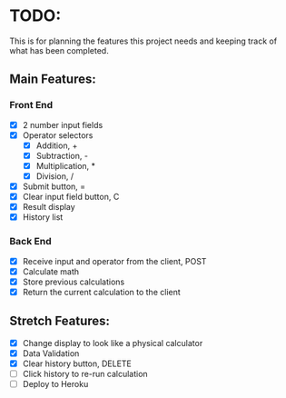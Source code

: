 # TODO:
This is for planning the features this project needs and keeping track of what has been completed.

## Main Features:

### Front End
* [X] 2 number input fields
* [X] Operator selectors
    * [X] Addition, +
    * [X] Subtraction, -
    * [X] Multiplication, *
    * [X] Division, /
* [X] Submit button, =
* [X] Clear input field button, C
* [X] Result display
* [X] History list

### Back End
* [X] Receive input and operator from the client, POST
* [X] Calculate math
* [X] Store previous calculations
* [X] Return the current calculation to the client

## Stretch Features:

* [X] Change display to look like a physical calculator
* [X] Data Validation
* [X] Clear history button, DELETE
* [ ] Click history to re-run calculation
* [ ] Deploy to Heroku
